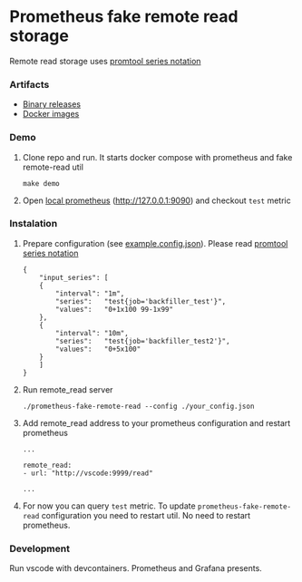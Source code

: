 # Prometheus fake remote read storage

Remote read storage uses [promtool series notation](https://prometheus.io/docs/prometheus/latest/configuration/unit_testing_rules/#series)

### Artifacts

* [Binary releases](https://github.com/vitalyu/prometheus-fake-remote-read/releases)
* [Docker images](https://github.com/vitalyu/prometheus-fake-remote-read/pkgs/container/prometheus-fake-remote-read)


### Demo

1. Clone repo and run. It starts docker compose with prometheus and fake remote-read util
    ```
    make demo
    ```
2. Open [local prometheus](http://127.0.0.1:9090/graph?g0.expr=test&g0.tab=0&g0.display_mode=lines&g0.show_exemplars=0&g0.range_input=1h) (http://127.0.0.1:9090) and checkout `test` metric


### Instalation

1. Prepare configuration (see [example.config.json](./configs/example.config.json)). Please read [promtool series notation](https://prometheus.io/docs/prometheus/latest/configuration/unit_testing_rules/#series)
    ```
    {
        "input_series": [
        {
            "interval": "1m",
            "series":   "test{job='backfiller_test'}",
            "values":   "0+1x100 99-1x99"
        },
        {
            "interval": "10m",
            "series":   "test{job='backfiller_test2'}",
            "values":   "0+5x100"
        }
        ]
    }
    ```

2. Run remote_read server 
    ```
    ./prometheus-fake-remote-read --config ./your_config.json
    ```


3. Add remote_read address to your prometheus configuration and restart prometheus

    ```
    ...

    remote_read:
    - url: "http://vscode:9999/read"

    ...

    ```

4. For now you can query `test` metric. To update `prometheus-fake-remote-read` configuration you need to restart util. No need to restart prometheus.


### Development

Run vscode with devcontainers. Prometheus and Grafana presents.